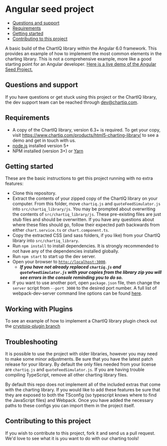 # Angular seed project

- [Questions and support](#questions-and-support)
- [Requirements](#requirements)
- [Getting started](#getting-started)
- [Contributing to this project](#contributing-to-this-project)

A basic build of the ChartIQ library within the Angular 6.0 framework. This provides an example of how to implement the most common elements in the charting library. This is not a comprehensive example, more like a good starting point for an Angular developer.  [Here is a live demo of the Angular Seed Project.](https://demo.chartiq.com/angular-seed/)

## Questions and support

If you have questions or get stuck using this project or the ChartIQ library, the dev support team can be reached through [dev@chartiq.com](mailto:dev@chartiq.com).

## Requirements

- A copy of the ChartIQ library, version 6.3+ is required. To get your copy, visit https://www.chartiq.com/products/html5-charting-library/ to see a demo and get in touch with us.
- [node.js](https://nodejs.org/) installed version 5+
- NPM installed (version 3+) or [Yarn](https://yarnpkg.com/en/)


## Getting started
These are the basic instructions to get this project running with no extra features:

- Clone this repository.
- Extract the contents of your zipped copy of the ChartIQ library on your computer. From this folder, move `chartiq.js` and `quoteFeedSimulator.js` into `src/chartiq_library/js`. You may be prompted about overwriting the contents of `src/chartiq_library/js`. These pre-existing files are just stub files and should be overwritten. If you have any questions about where these files should go, follow their expected path backwards from either `chart.service.ts` or `chart.component.ts`.
- Copy the extracted CSS (and sass folders, if you like) from your ChartIQ library into `src/chartiq_library`.
- Run `npm install` to install dependencies. It is strongly recommended to not have any of the dependencies installed globally.
- Run `npm start` to start up the dev server.
- Open your browser to [`http://localhost:3000`](http://localhost:3000).
  - ***If you have not already replaced `chartiq.js` and `quoteFeedSimulator.js` with your copies from the library zip you will see errors in the console reminding you to do so.***
- If you want to use another port, open `package.json` file, then change the `server` script from `--port 3000` to the desired port number. A full list of webpack-dev-server command line options can be found [here](https://webpack.js.org/api/cli/#common-options).

## Working with Plugins
To see an example of how to implement a ChartIQ library plugin check out the [cryptoiq-plugin branch](https://github.com/ChartIQ/Charting-Library---Angular-Seed-Project/tree/cryptoiq-plugin)

## Troubleshooting
It is possible to use the project with older libraries, however you may need to make some minor adjustments. Be sure that you have the latest patch release for your library. By default the only files needed from your license are `chartiq.js` and `quoteFeedSimulator.js`. If you are having trouble compiling TypeScript, remove all other charting library files.

By default this repo does not implement all of the included extras that come with the charting library. If you would like to add these features be sure that they are exposed to both the TSconfig (so typescript knows where to find the JavaScript files) and Webpack. Once you have added the necessary paths to these configs you can import them in the project itself.

## Contributing to this project

If you wish to contribute to this project, fork it and send us a pull request.
We'd love to see what it is you want to do with our charting tools!
